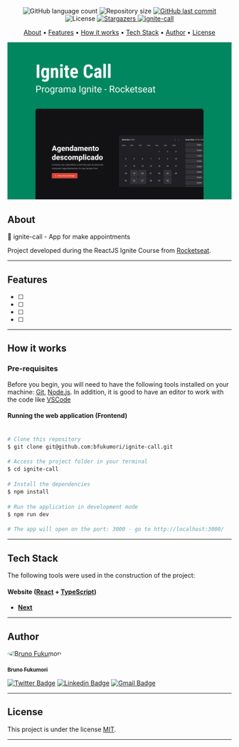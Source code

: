 
<p align="center">
  <img alt="GitHub language count" src="https://img.shields.io/github/languages/count/bfukumori/ignite-call?color=%2304D361">

  <img alt="Repository size" src="https://img.shields.io/github/repo-size/bfukumori/ignite-call">
 
  <a href="https://github.com/bfukumori/ignite-call/commits/master">
    <img alt="GitHub last commit" src="https://img.shields.io/github/last-commit/bfukumori/ignite-call">
  </a>
    
   <img alt="License" src="https://img.shields.io/badge/license-MIT-brightgreen">
   <a href="https://github.com/bfukumori/ignite-call/stargazers">
    <img alt="Stargazers" src="https://img.shields.io/github/stars/bfukumori/ignite-call?style=social">
  </a>

  <a href="https://ignite-call-rho.vercel.app/">
    <img alt="ignite-call" src="https://img.shields.io/badge/ignite-call-%237159c1?style=flat&logo=ghost">
  </a>
</p>

<p align="center">
  <a href="#about">About</a> •
  <a href="#features">Features</a> •
  <a href="#how-it-works">How it works</a> • 
  <a href="#tech-stack">Tech Stack</a> • 
  <a href="#author">Author</a> • 
  <a href="#user-content-license">License</a>
</p>

<div align="center"> 
	<img alt="ignite-call" title="#ignite-call" src="./.github/banner.png" />
</div>

## About

📅 ignite-call - App for make appointments

Project developed during the ReactJS Ignite Course from [Rocketseat](https://www.rocketseat.com.br/ignite).

---

## Features

- [ ]
- [ ] 
- [ ] 
- [ ] 

---

## How it works

### Pre-requisites

Before you begin, you will need to have the following tools installed on your machine:
[Git](https://git-scm.com), [Node.js](https://nodejs.org/en/).
In addition, it is good to have an editor to work with the code like [VSCode](https://code.visualstudio.com/)

#### Running the web application (Frontend)

```bash

# Clone this repository
$ git clone git@github.com:bfukumori/ignite-call.git

# Access the project folder in your terminal
$ cd ignite-call

# Install the dependencies
$ npm install

# Run the application in development mode
$ npm run dev

# The app will open on the port: 3000 - go to http://localhost:3000/

```

---

## Tech Stack

The following tools were used in the construction of the project:

#### **Website**  ([React](https://reactjs.org/)  +  [TypeScript](https://www.typescriptlang.org/))

- **[Next](https://nextjs.org/)**

---
## Author

<a href="https://www.facebook.com/bruno.fukumori.9/">
 <img style="border-radius: 50%;" src="https://avatars.githubusercontent.com/u/82473580?v=4" width="100px;" alt="Bruno Fukumori"/>
 <br />
  
 <sub><b>Bruno Fukumori</b></sub></a> <a href="https://www.facebook.com/bruno.fukumori.9/" title="facebook"></a>
 <br />

[![Twitter Badge](https://img.shields.io/badge/-Twitter-1ca0f1?style=flat-square&labelColor=1ca0f1&logo=twitter&logoColor=white&link=https://twitter.com/hi_fukujp)](https://twitter.com/hi_fukujp) [![Linkedin Badge](https://img.shields.io/badge/-Linkedin-blue?style=flat-square&logo=Linkedin&logoColor=white&link=https://www.linkedin.com/in/bfukumori/)](https://www.linkedin.com/in/bfukumori/) 
[![Gmail Badge](https://img.shields.io/badge/-Gmail-c14438?style=flat-square&logo=Gmail&logoColor=white&link=mailto:brunofukumori@gmail.com)](mailto:brunofukumori@gmail.com)

---

## License

This project is under the license [MIT](./LICENSE).

---
